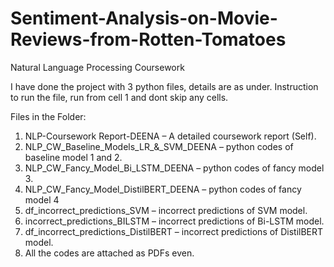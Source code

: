 # Sentiment-Analysis-on-Movie-Reviews-from-Rotten-Tomatoes
Natural Language Processing Coursework

I have done the project with 3 python files, details are as under. 
Instruction to run the file, run from cell 1 and dont skip any cells.

Files in the Folder:
1. NLP-Coursework Report-DEENA 		– A detailed coursework report (Self).
2. NLP_CW_Baseline_Models_LR_&_SVM_DEENA 	– python codes of baseline model 1 and 2.
3. NLP_CW_Fancy_Model_Bi_LSTM_DEENA 	– python codes of fancy model 3.
4. NLP_CW_Fancy_Model_DistilBERT_DEENA 	– python codes of fancy model 4
5. df_incorrect_predictions_SVM 		– incorrect predictions of SVM model.
6. incorrect_predictions_BILSTM 		– incorrect predictions of Bi-LSTM model.
7. df_incorrect_predictions_DistilBERT 	– incorrect predictions of DistilBERT model.
8. All the codes are attached as PDFs even.
